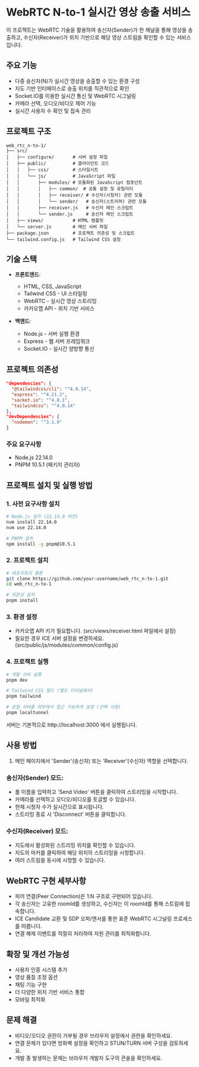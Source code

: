 # WebRTC N-to-1 실시간 영상 송출 서비스

이 프로젝트는 WebRTC 기술을 활용하여 송신자(Sender)가 한 채널을 통해 영상을 송출하고, 수신자(Receiver)가 위치 기반으로 해당 영상 스트림을 확인할 수 있는 서비스입니다.

## 주요 기능

- 다중 송신자(N)가 실시간 영상을 송출할 수 있는 환경 구성
- 지도 기반 인터페이스로 송출 위치를 직관적으로 확인
- Socket.IO를 이용한 실시간 통신 및 WebRTC 시그널링
- 카메라 선택, 오디오/비디오 제어 기능
- 실시간 사용자 수 확인 및 접속 관리

## 프로젝트 구조

```
web_rtc_n-to-1/
├── src/
│   ├── configure/       # 서버 설정 파일
│   ├── public/          # 클라이언트 코드
│   │   ├── css/         # 스타일시트
│   │   └── js/          # JavaScript 파일
│   │       ├── modules/ # 모듈화된 JavaScript 컴포넌트
│   │       │   ├── common/  # 공통 설정 및 유틸리티
│   │       │   ├── receiver/ # 수신자(시청자) 관련 모듈
│   │       │   └── sender/   # 송신자(스트리머) 관련 모듈
│   │       ├── receiver.js   # 수신자 메인 스크립트
│   │       └── sender.js     # 송신자 메인 스크립트
│   ├── views/           # HTML 템플릿
│   └── server.js        # 메인 서버 파일
├── package.json         # 프로젝트 의존성 및 스크립트
└── tailwind.config.js   # Tailwind CSS 설정
```

## 기술 스택

- **프론트엔드**:

  - HTML, CSS, JavaScript
  - Tailwind CSS - UI 스타일링
  - WebRTC - 실시간 영상 스트리밍
  - 카카오맵 API - 위치 기반 서비스

- **백엔드**:
  - Node.js - 서버 실행 환경
  - Express - 웹 서버 프레임워크
  - Socket.IO - 실시간 양방향 통신

## 프로젝트 의존성

```json
"dependencies": {
  "@tailwindcss/cli": "^4.0.14",
  "express": "^4.21.2",
  "socket.io": "^4.8.1",
  "tailwindcss": "^4.0.14"
},
"devDependencies": {
  "nodemon": "^3.1.9"
}
```

### 주요 요구사항

- Node.js 22.14.0
- PNPM 10.5.1 (패키지 관리자)

## 프로젝트 설치 및 실행 방법

### 1. 사전 요구사항 설치

```bash
# Node.js 설치 (22.14.0 버전)
nvm install 22.14.0
nvm use 22.14.0

# PNPM 설치
npm install -g pnpm@10.5.1
```

### 2. 프로젝트 설치

```bash
# 레포지토리 클론
git clone https://github.com/your-username/web_rtc_n-to-1.git
cd web_rtc_n-to-1

# 의존성 설치
pnpm install
```

### 3. 환경 설정

- 카카오맵 API 키가 필요합니다. (src/views/receiver.html 파일에서 설정)
- 필요한 경우 ICE 서버 설정을 변경하세요. (src/public/js/modules/common/config.js)

### 4. 프로젝트 실행

```bash
# 개발 서버 실행
pnpm dev

# Tailwind CSS 빌드 (별도 터미널에서)
pnpm tailwind

# 로컬 서버를 외부에서 접근 가능하게 설정 (선택 사항)
pnpm localtunnel
```

서버는 기본적으로 http://localhost:3000 에서 실행됩니다.

## 사용 방법

1. 메인 페이지에서 'Sender'(송신자) 또는 'Receiver'(수신자) 역할을 선택합니다.

### 송신자(Sender) 모드:

- 룸 이름을 입력하고 'Send Video' 버튼을 클릭하여 스트리밍을 시작합니다.
- 카메라를 선택하고 오디오/비디오를 토글할 수 있습니다.
- 현재 시청자 수가 실시간으로 표시됩니다.
- 스트리밍 종료 시 'Disconnect' 버튼을 클릭합니다.

### 수신자(Receiver) 모드:

- 지도에서 활성화된 스트리밍 위치를 확인할 수 있습니다.
- 지도의 마커를 클릭하여 해당 위치의 스트리밍을 시청합니다.
- 여러 스트림을 동시에 시청할 수 있습니다.

## WebRTC 구현 세부사항

- 피어 연결(Peer Connection)은 1:N 구조로 구현되어 있습니다.
- 각 송신자는 고유한 roomId를 생성하고, 수신자는 이 roomId를 통해 스트림에 접속합니다.
- ICE Candidate 교환 및 SDP 오퍼/앤서를 통한 표준 WebRTC 시그널링 프로세스를 따릅니다.
- 연결 해제 이벤트를 적절히 처리하여 자원 관리를 최적화합니다.

## 확장 및 개선 가능성

- 사용자 인증 시스템 추가
- 영상 품질 조정 옵션
- 채팅 기능 구현
- 더 다양한 위치 기반 서비스 통합
- 모바일 최적화

## 문제 해결

- 비디오/오디오 권한이 거부될 경우 브라우저 설정에서 권한을 확인하세요.
- 연결 문제가 있다면 방화벽 설정을 확인하고 STUN/TURN 서버 구성을 검토하세요.
- 개발 중 발생하는 문제는 브라우저 개발자 도구의 콘솔을 확인하세요.
